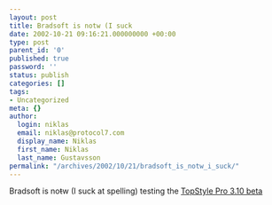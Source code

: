 ```yaml
---
layout: post
title: Bradsoft is notw (I suck
date: 2002-10-21 09:16:21.000000000 +00:00
type: post
parent_id: '0'
published: true
password: ''
status: publish
categories: []
tags:
- Uncategorized
meta: {}
author:
  login: niklas
  email: niklas@protocol7.com
  display_name: Niklas
  first_name: Niklas
  last_name: Gustavsson
permalink: "/archives/2002/10/21/bradsoft_is_notw_i_suck/"
---
```

Bradsoft is no<s>t</s>w (I suck at spelling) testing the [TopStyle Pro 3.10 beta](http://www.bradsoft.com/topstyle/download/readme/readme310b1.asp)

